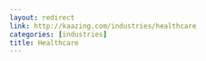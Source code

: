 ```yaml
---
layout: redirect
link: http://kaazing.com/industries/healthcare
categories: [industries]
title: Healthcare
---
```

